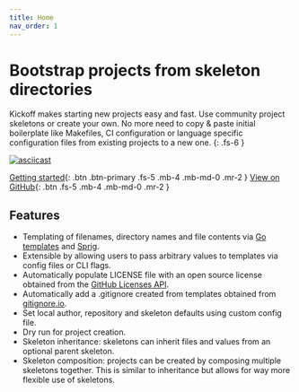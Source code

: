 ```yaml
---
title: Home
nav_order: 1
---
```


# Bootstrap projects from skeleton directories

Kickoff makes starting new projects easy and fast. Use community project
skeletons or create your own. No more need to copy & paste initial boilerplate
like Makefiles, CI configuration or language specific configuration files from
existing projects to a new one.
{: .fs-6 }

[![asciicast](https://asciinema.org/a/T53cAY9Uitt4I8XQT5rWPKDxk.svg)](https://asciinema.org/a/T53cAY9Uitt4I8XQT5rWPKDxk)

[Getting started](getting-started){: .btn .btn-primary .fs-5 .mb-4 .mb-md-0 .mr-2 }
[View on GitHub](https://github.com/martinohmann/kickoff){: .btn .fs-5 .mb-4 .mb-md-0 .mr-2 }

## Features

- Templating of filenames, directory names and file contents via [Go
  templates](https://golang.org/pkg/text/template/) and
  [Sprig](http://masterminds.github.io/sprig/).
- Extensible by allowing users to pass arbitrary values to templates via config
  files or CLI flags.
- Automatically populate LICENSE file with an open source license obtained from
  the [GitHub Licenses API](https://developer.github.com/v3/licenses/).
- Automatically add a .gitignore created from templates obtained from
  [gitignore.io](https://gitignore.io).
- Set local author, repository and skeleton defaults using custom config file.
- Dry run for project creation.
- Skeleton inheritance: skeletons can inherit files and values from an optional
  parent skeleton.
- Skeleton composition: projects can be created by composing multiple skeletons
  together. This is similar to inheritance but allows for way more flexible use
  of skeletons.
